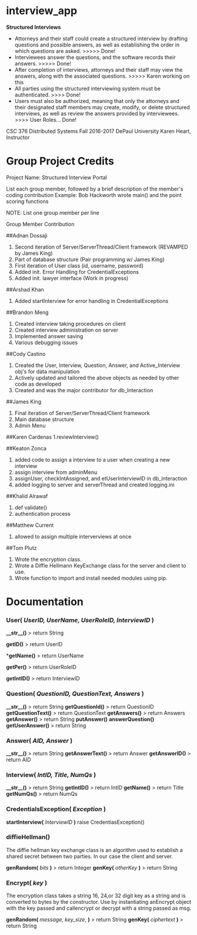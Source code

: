 # interview_app

**Structured Interviews**

* Attorneys and their staff could create a structured interview by drafting questions and possible answers, as well as establishing the order in which questions are asked. >>>>> Done!
* Interviewees answer the questions, and the software records their answers. >>>>> Done!
* After completion of interviews, attorneys and their staff may view the answers, along with the associated questions. >>>>> Karen working on this
* All parties using the structured interviewing system must be authenticated.   >>>> Done!
* Users must also be authorized, meaning that only the attorneys and their designated staff members may create, modify, or delete structured interviews, as well as review the answers provided by interviewees. >>>> User Roles... Done!

CSC 376 Distributed Systems
Fall 2016-2017
DePaul University
Karen Heart, Instructor

# Group Project Credits

Project Name: Structured Interview Portal

List each group member, followed by a brief description of 
the member's coding contribution
Example: 
Bob Hackworth    wrote main() and the point scoring functions
 
NOTE:  List one group member per line
 
Group Member		  Contribution

##Adnan Dossaji
1. Second iteration of Server/ServerThread/Client framework (REVAMPED by James King)
2. Part of database structure (Pair programming w/ James King)
3. First iteration of User class (id, username, password)
4. Added init. Error Handling for CredentialExceptions
5. Added init. lawyer interface (Work in progress)

##Arshad Khan
1. Added startInterview for error handling in CredentialExceptions

##Brandon Meng
1. Created interview taking procedures on client
2. Created interview administration on server
3. Implemented answer saving
4. Various debugging issues

##Cody Castino
1. Created the User, Interview, Question, Answer, and Active_Interview obj's for data manipulation
2. Actively updated and tailored the above objects as needed by other code as developed
3. Created and was the major contributor for db_Interaction

##James King
1. Final iteration of Server/ServerThread/Client framework
2. Main database structure
3. Admin Menu

##Karen Cardenas
1.reviewInterview()

##Keaton Zonca
1. added code to assign a interview to a user when creating a new interview
2. assign interview from adminMenu
2. assignUser, checkIntAssigned, and  etUserInterviewID in db_interaction
3. added logging to server and serverThread and created logging.ini

##Khalid Alrawaf
1. def validate()
2. authentication process

##Matthew Current
1. allowed to assign multiple interverviews at once

##Tom Plutz
1. Wrote the encryption class.
2. Wrote a Diffie Hellmann KeyExchange class for the server and client to use.
3. Wrote function to import and install needed modules using pip.

# Documentation

### **User(** *UserID, UserName, UserRoleID, InterviewID* **)**

**\__str\_\_()** > return String

**getID()** > return UserID

***getName()** > return UserName

**getPer()** > return UserRoleID

**getIntID()** > return InterviewID

### **Question(** *QuestionID, QuestionText, Answers* **)**
**\__str\_\_()** > return String
**getQuestionId()** > return QuestionID
**getQuestionText()** > return QuestionText
**getAnswers()** > return Answers
**getAnswer()** > return String
**putAnswer()**
**answerQuestion()**
**getUserAnswer()** > return String

### **Answer(** *AID, Answer* **)**
**\__str\_\_()** > return String
**getAnswerText()** > return Answer
**getAnswerID()** > return AID

### **Interview(** *IntID, Title, NumQs* **)**
**\__str\_\_()** > return String
**getIntID()** > return IntID
**getName()** > return Title
**getNumQs()** > return NumQs

### **CredentialsException(** *Exception* **)**
**startInterview(** *InterviewID* **)** raise CredentiasException()

### **diffieHellman()**
The diffie hellman key exchange class is an algorithm used to establish a shared secret between two parties. In our case the client and server.

**genRandom(** *bits* **)** > return Integer
**genKey(** *otherKey* **)** > return String

### **Encrypt(** *key* **)**
The encryption class takes a string 16, 24,or 32 digit key as a string and is converted to bytes by the constructor. Use by instantiating anEncrypt object with the key passed and callencrypt or decrypt with a string passed as msg.

**genRandom(** *message, key_size*, **)** > return String
**genKey(** *ciphertext* **)** > return String
